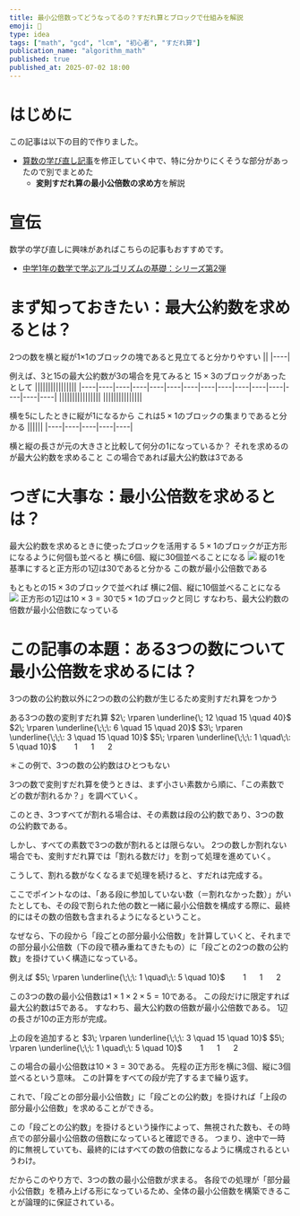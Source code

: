 ```yaml
---
title: 最小公倍数ってどうなってるの？すだれ算とブロックで仕組みを解説
emoji: 🧱
type: idea
tags: ["math", "gcd", "lcm", "初心者", "すだれ算"]
publication_name: "algorithm_math"
published: true
published_at: 2025-07-02 18:00
---
```

# はじめに
この記事は以下の目的で作りました。
- [算数の学び直し記事](https://zenn.dev/algorithm_math/articles/1631216a6976a9)を修正していく中で、特に分かりにくそうな部分があったので別でまとめた
  - **変則すだれ算の最小公倍数の求め方**を解説
 
# 宣伝
数学の学び直しに興味があればこちらの記事もおすすめです。
- [中学1年の数学で学ぶアルゴリズムの基礎：シリーズ第2弾](https://zenn.dev/algorithm_math/articles/idea-math-chuu1)

# まず知っておきたい：最大公約数を求めるとは？
2つの数を横と縦が1×1のブロックの塊であると見立てると分かりやすい
||
|----|

例えば、3と15の最大公約数が3の場合を見てみると
$15×3$のブロックがあったとして
||||||||||||||||
|----|----|----|----|----|----|----|----|----|----|----|----|----|----|----|
||||||||||||||||
|||||||||||||||

横を5にしたときに縦が1になるから
これは$5×1$のブロックの集まりであると分かる
||||||
|----|----|----|----|----|

横と縦の長さが元の大きさと比較して何分の1になっているか？
それを求めるのが最大公約数を求めること
この場合であれば最大公約数は3である

# つぎに大事な：最小公倍数を求めるとは？
最大公約数を求めるときに使ったブロックを活用する
$5×1$のブロックが正方形になるように何個も並べると
横に6個、縦に30個並べることになる
![](https://storage.googleapis.com/zenn-user-upload/3ada63bad2b9-20250702.jpg)
縦の1を基準にすると正方形の1辺は30であると分かる
この数が最小公倍数である

もともとの$15×3$のブロックで並べれば
横に2個、縦に10個並べることになる
![](https://storage.googleapis.com/zenn-user-upload/980cf1f81002-20250702.jpg)
正方形の1辺は$10×3=30$で$5×1$のブロックと同じ
すなわち、最大公約数の倍数が最小公倍数になっている

# この記事の本題：ある3つの数について最小公倍数を求めるには？
3つの数の公約数以外に2つの数の公約数が生じるため変則すだれ算をつかう

ある3つの数の変則すだれ算
$2\; \rparen \underline{\; 12 \quad 15 \quad 40}$
$2\; \rparen \underline{\;\;\: 6 \quad 15 \quad 20}$
$3\; \rparen \underline{\;\;\: 3 \quad 15 \quad 10}$
$5\; \rparen \underline{\;\;\: 1 \quad\;\: 5 \quad 10}$
$\;\:\; \, \;\:\;\: 1 \quad \;\: 1 \quad \;\: 2$

＊この例で、3つの数の公約数はひとつもない

3つの数で変則すだれ算を使うときは、まず小さい素数から順に、「この素数でどの数が割れるか？」を調べていく。

このとき、3つすべてが割れる場合は、その素数は段の公約数であり、3つの数の公約数である。

しかし、すべての素数で3つの数が割れるとは限らない。
2つの数しか割れない場合でも、変則すだれ算では「割れる数だけ」を割って処理を進めていく。

こうして、割れる数がなくなるまで処理を続けると、すだれは完成する。

ここでポイントなのは、「ある段に参加していない数（＝割れなかった数）」がいたとしても、その段で割られた他の数と一緒に最小公倍数を構成する際に、最終的にはその数の倍数も含まれるようになるということ。

なぜなら、下の段から「段ごとの部分最小公倍数」を計算していくと、それまでの部分最小公倍数（下の段で積み重ねてきたもの）に「段ごとの2つの数の公約数」を掛けていく構造になっている。

例えば
$5\; \rparen \underline{\;\;\: 1 \quad\;\: 5 \quad 10}$
$\;\:\; \, \;\:\;\: 1 \quad \;\: 1 \quad \;\: 2$

この3つの数の最小公倍数は$1×1×2×5=10$である。
この段だけに限定すれば最大公約数は5である。
すなわち、最大公約数の倍数が最小公倍数である。
1辺の長さが10の正方形が完成。

上の段を追加すると
$3\; \rparen \underline{\;\;\: 3 \quad 15 \quad 10}$
$5\; \rparen \underline{\;\;\: 1 \quad\;\: 5 \quad 10}$
$\;\:\; \, \;\:\;\: 1 \quad \;\: 1 \quad \;\: 2$

この場合の最小公倍数は$10×3=30$である。
先程の正方形を横に3個、縦に3個並べるという意味。
この計算をすべての段が完了するまで繰り返す。

これで、「段ごとの部分最小公倍数」に「段ごとの公約数」を掛ければ「上段の部分最小公倍数」を求めることができる。

この「段ごとの公約数」を掛けるという操作によって、無視された数も、その時点での部分最小公倍数の倍数になっていると確認できる。
つまり、途中で一時的に無視していても、最終的にはすべての数の倍数になるように構成されるというわけ。

だからこのやり方で、3つの数の最小公倍数が求まる。
各段での処理が「部分最小公倍数」を積み上げる形になっているため、全体の最小公倍数を構築できることが論理的に保証されている。
